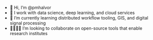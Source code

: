 - 👋 Hi, I’m @pmhalvor
- 💼 I work with data science, deep learning, and cloud services
- 🌱 I’m currently learning distributed workflow tooling, GIS, and digital signal processing 
- 🫱🏻‍🫲🏾 I’m looking to collaborate on open-source tools that enable research institutes 

<!---
pmhalvor/pmhalvor is a ✨ special ✨ repository because its `README.md` (this file) appears on your GitHub profile.
You can click the Preview link to take a look at your changes.
--->

